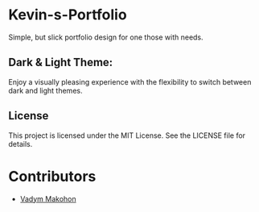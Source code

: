 # Kevin-s-Portfolio
Simple, but slick portfolio design for one those with needs.

## Dark & Light Theme:
Enjoy a visually pleasing experience with the flexibility to switch between dark and light themes.

## License
This project is licensed under the MIT License. See the LICENSE file for details.

# Contributors
- [Vadym Makohon](https://github.com/VadymMakohon)